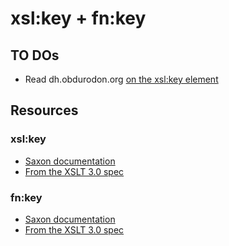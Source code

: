 # xsl:key + fn:key
## TO DOs
- Read dh.obdurodon.org [on the xsl:key element](http://dh.obdurodon.org/xslt-basics-2.xhtml)
## Resources
### xsl:key
- [Saxon documentation](https://www.saxonica.com/html/documentation/xsl-elements/key.html)
- [From the XSLT 3.0 spec](https://www.w3.org/TR/xslt-30/#element-key)
### fn:key
- [Saxon documentation](https://www.saxonica.com/html/documentation/functions/fn/key.html)
- [From the XSLT 3.0 spec](https://www.w3.org/TR/xslt-30/#func-key)
